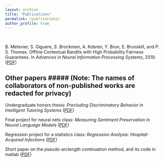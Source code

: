 ```yaml
---
layout: archive
title: "Publications"
permalink: /publications/
author_profile: true
---
```


<br>

B. Metevier, S. Giguere, *S. Brockman*, A. Kobren, Y. Brun, E. Brunskill, and P. S. Thomas. Offline Contextual Bandits with High Probability Fairness Guarantees. In *Advances in Neural Information Processing Systems*, 2019. ([PDF](../files/neurips_paper.pdf)) <br>

## Other papers ##### (Note: The names of collaborators of non-published works are redacted for privacy)

Undergraduate honors thesis: *Precluding Discriminatory Behavior in Intelligent Tutoring Systems*  ([PDF](../files/Honors_Thesis.pdf))

Final project for neural nets class: *Measuring Sentiment Preservation in Neural Language Models*  ([PDF](../files/682finalproject.pdf))

Regression project for a statistics class: *Regression Analysis: Hospital-Acquired Infections*  ([PDF](../files/stat525_final_report.pdf))

Short paper on the pseudo-arclength continuation method, and its code in matlab ([PDF](../files/552Project.pdf))
